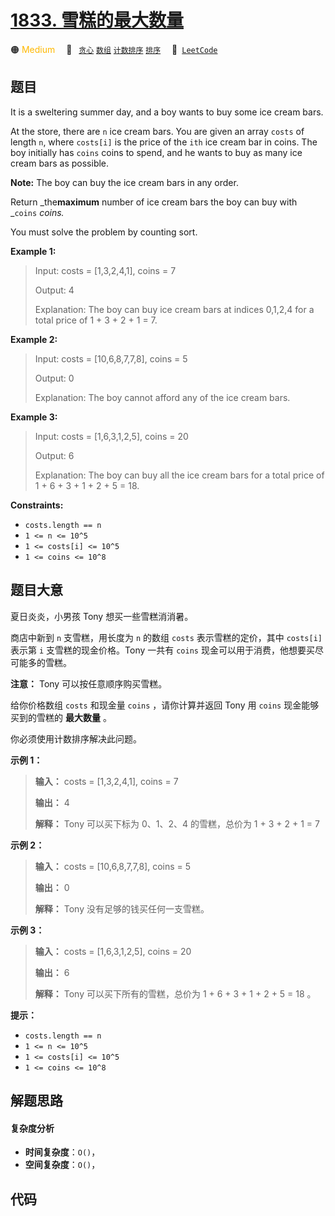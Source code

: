 # [1833. 雪糕的最大数量](https://leetcode.com/problems/maximum-ice-cream-bars)

🟠 <font color=#ffb800>Medium</font>&emsp; 🔖&ensp; [`贪心`](/outline/tag/greedy.md) [`数组`](/outline/tag/array.md) [`计数排序`](/outline/tag/counting-sort.md) [`排序`](/outline/tag/sorting.md)&emsp; 🔗&ensp;[`LeetCode`](https://leetcode.com/problems/maximum-ice-cream-bars)

## 题目

It is a sweltering summer day, and a boy wants to buy some ice cream bars.

At the store, there are `n` ice cream bars. You are given an array `costs` of
length `n`, where `costs[i]` is the price of the `ith` ice cream bar in coins.
The boy initially has `coins` coins to spend, and he wants to buy as many ice
cream bars as possible.

**Note:** The boy can buy the ice cream bars in any order.

Return _the**maximum** number of ice cream bars the boy can buy with _`coins`
_coins._

You must solve the problem by counting sort.



**Example 1:**

> Input: costs = [1,3,2,4,1], coins = 7
> 
> Output: 4
> 
> Explanation: The boy can buy ice cream bars at indices 0,1,2,4 for a total price of 1 + 3 + 2 + 1 = 7.

**Example 2:**

> Input: costs = [10,6,8,7,7,8], coins = 5
> 
> Output: 0
> 
> Explanation: The boy cannot afford any of the ice cream bars.

**Example 3:**

> Input: costs = [1,6,3,1,2,5], coins = 20
> 
> Output: 6
> 
> Explanation: The boy can buy all the ice cream bars for a total price of 1 + 6 + 3 + 1 + 2 + 5 = 18.

**Constraints:**

  * `costs.length == n`
  * `1 <= n <= 10^5`
  * `1 <= costs[i] <= 10^5`
  * `1 <= coins <= 10^8`


## 题目大意

夏日炎炎，小男孩 Tony 想买一些雪糕消消暑。

商店中新到 `n` 支雪糕，用长度为 `n` 的数组 `costs` 表示雪糕的定价，其中 `costs[i]` 表示第 `i` 支雪糕的现金价格。Tony
一共有 `coins` 现金可以用于消费，他想要买尽可能多的雪糕。

**注意：** Tony 可以按任意顺序购买雪糕。

给你价格数组 `costs` 和现金量 `coins` ，请你计算并返回 Tony 用 `coins` 现金能够买到的雪糕的 **最大数量** 。

你必须使用计数排序解决此问题。



**示例 1：**

> 
> 
> 
> 
> 
> **输入：** costs = [1,3,2,4,1], coins = 7
> 
> **输出：** 4
> 
> **解释：** Tony 可以买下标为 0、1、2、4 的雪糕，总价为 1 + 3 + 2 + 1 = 7
> 
> 

**示例 2：**

> 
> 
> 
> 
> 
> **输入：** costs = [10,6,8,7,7,8], coins = 5
> 
> **输出：** 0
> 
> **解释：** Tony 没有足够的钱买任何一支雪糕。
> 
> 

**示例 3：**

> 
> 
> 
> 
> 
> **输入：** costs = [1,6,3,1,2,5], coins = 20
> 
> **输出：** 6
> 
> **解释：** Tony 可以买下所有的雪糕，总价为 1 + 6 + 3 + 1 + 2 + 5 = 18 。
> 
> 



**提示：**

  * `costs.length == n`
  * `1 <= n <= 10^5`
  * `1 <= costs[i] <= 10^5`
  * `1 <= coins <= 10^8`


## 解题思路

#### 复杂度分析

- **时间复杂度**：`O()`，
- **空间复杂度**：`O()`，

## 代码

```javascript

```